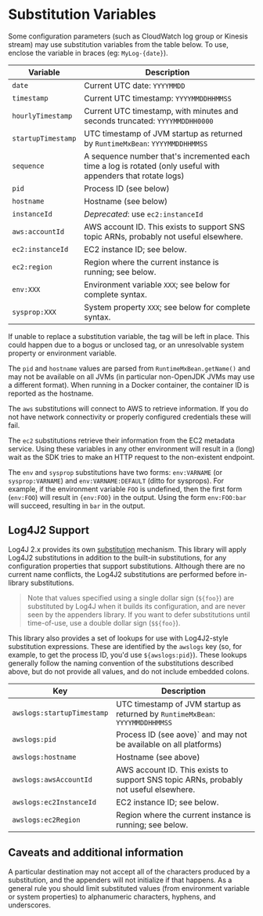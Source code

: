 # Substitution Variables

Some configuration parameters (such as CloudWatch log group or Kinesis stream) may use substitution
variables from the table below. To use, enclose the variable in braces (eg: `MyLog-{date}`).


Variable            | Description
--------------------|----------------------------------------------------------------
`date`              | Current UTC date: `YYYYMMDD`
`timestamp`         | Current UTC timestamp: `YYYYMMDDHHMMSS`
`hourlyTimestamp`   | Current UTC timestamp, with minutes and seconds truncated: `YYYYMMDDHH0000`
`startupTimestamp`  | UTC timestamp of JVM startup as returned by `RuntimeMxBean`: `YYYYMMDDHHMMSS`
`sequence`          | A sequence number that's incremented each time a log is rotated (only useful with appenders that rotate logs)
`pid`               | Process ID (see below)
`hostname`          | Hostname (see below)
`instanceId`        | _Deprecated_: use `ec2:instanceId`
`aws:accountId`     | AWS account ID. This exists to support SNS topic ARNs, probably not useful elsewhere.
`ec2:instanceId`    | EC2 instance ID; see below.
`ec2:region`        | Region where the current instance is running; see below.
`env:XXX`           | Environment variable `XXX`; see below for complete syntax.
`sysprop:XXX`       | System property `XXX`; see below for complete syntax.

If unable to replace a substitution variable, the tag will be left in place. This could happen due
to a bogus or unclosed tag, or an unresolvable system property or environment variable.

The `pid` and `hostname` values are parsed from `RuntimeMxBean.getName()` and may not be available
on all JVMs (in particular non-OpenJDK JVMs may use a different format). When running in a Docker
container, the container ID is reported as the hostname.

The `aws` substitutions will connect to AWS to retrieve information. If you do not have network
connectivity or properly configured credentials these will fail.

The `ec2` substitutions retrieve their information from the EC2 metadata service. Using these variables
in any other environment will result in a (long) wait as the SDK tries to make an HTTP request to the
non-existent endpoint.

The `env` and `sysprop` substitutions have two forms: `env:VARNAME` (or `sysprop:VARNAME`) and
`env:VARNAME:DEFAULT` (ditto for sysprops). For example, if the environment variable `FOO` is
undefined, then the first form (`env:FOO`) will result in `{env:FOO}` in the output. Using the
form `env:FOO:bar` will succeed, resulting in `bar` in the output.


## Log4J2 Support

Log4J 2.x provides its own [substitution](https://logging.apache.org/log4j/2.x/manual/configuration.html#PropertySubstitution)
mechanism. This library will apply Log4J2 substitutions in addition to the built-in substitutions,
for any configuration properties that support substitutions. Although there are no current name
conflicts, the Log4J2 substitutions are performed before in-library substitutions.

> Note that values specified using a single dollar sign (`${foo}`) are substituted by Log4J when
  it builds its configuration, and are never seen by the appenders library. If you want to defer
  substitutions until time-of-use, use a double dollar sign (`$${foo}`).

This library also provides a set of lookups for use with Log4J2-style substitution expressions.
These are identified by the `awslogs` key (so, for example, to get the process ID, you'd use
`${awslogs:pid}`). These lookups generally follow the naming convention of the substitutions
described above, but do not provide all values, and do not include embedded colons.

Key                         | Description
----------------------------|----------------------------------------------------------------
`awslogs:startupTimestamp`  | UTC timestamp of JVM startup as returned by `RuntimeMxBean`: `YYYYMMDDHHMMSS`
`awslogs:pid`               | Process ID (see aove)` and may not be available on all platforms)
`awslogs:hostname`          | Hostname (see above)
`awslogs:awsAccountId`      | AWS account ID. This exists to support SNS topic ARNs, probably not useful elsewhere.
`awslogs:ec2InstanceId`     | EC2 instance ID; see below.
`awslogs:ec2Region`         | Region where the current instance is running; see below.


## Caveats and additional information

A particular destination may not accept all of the characters produced by a substitution, and the
appenders will not initialize if that happens. As a general rule you should limit substituted
values (from environment variable or system properties) to alphanumeric characters, hyphens, and
underscores.
